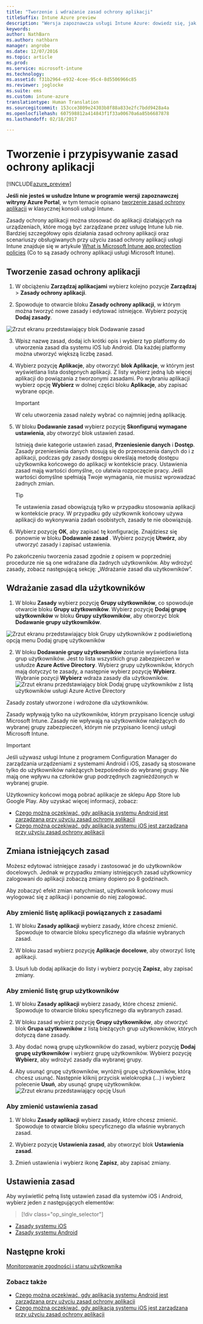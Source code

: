 ```yaml
---
title: "Tworzenie i wdrażanie zasad ochrony aplikacji"
titleSuffix: Intune Azure preview
description: "Wersja zapoznawcza usługi Intune Azure: dowiedz się, jak zasady ochrony aplikacji usługi Intune mogą chronić dane firmy używane przez aplikacje, którymi zarządzasz."
keywords: 
author: NathBarn
ms.author: nathbarn
manager: angrobe
ms.date: 12/07/2016
ms.topic: article
ms.prod: 
ms.service: microsoft-intune
ms.technology: 
ms.assetid: f31b2964-e932-4cee-95c4-8d5506966c85
ms.reviewer: joglocke
ms.suite: ems
ms.custom: intune-azure
translationtype: Human Translation
ms.sourcegitcommit: 153cce3809e24303b8f88a833e2fc7bdd9428a4a
ms.openlocfilehash: 607598812a414843f1f33a00670a6a85b6687878
ms.lasthandoff: 02/18/2017

---
```


# <a name="how-to-create-and-assign-app-protection-policies"></a>Tworzenie i przypisywanie zasad ochrony aplikacji

[!INCLUDE[azure_preview](../includes/azure_preview.md)]

**Jeśli nie jesteś w usłudze Intune w programie wersji zapoznawczej witryny Azure Portal**, w tym temacie opisano [tworzenie zasad ochrony aplikacji](https://docs.microsoft.com/en-us/intune/deploy-use/create-and-deploy-mobile-app-management-policies-with-microsoft-intune) w klasycznej konsoli usługi Intune.

Zasady ochrony aplikacji można stosować do aplikacji działających na urządzeniach, które mogą być zarządzane przez usługę Intune lub nie. Bardziej szczegółowy opis działania zasad ochrony aplikacji oraz scenariuszy obsługiwanych przy użyciu zasad ochrony aplikacji usługi Intune znajduje się w artykule [What is Microsoft Intune app protection policies](what-is-app-protection-policy.md) (Co to są zasady ochrony aplikacji usługi Microsoft Intune).

##  <a name="create-an-app-protection-policy"></a>Tworzenie zasad ochrony aplikacji
1.  W obciążeniu **Zarządzaj aplikacjami** wybierz kolejno pozycje **Zarządzaj** > **Zasady ochrony aplikacji**.

2.  Spowoduje to otwarcie bloku **Zasady ochrony aplikacji**, w którym można tworzyć nowe zasady i edytować istniejące. Wybierz pozycję **Dodaj zasady**.

  ![Zrzut ekranu przedstawiający blok Dodawanie zasad](../media/app-protection-add-policy.png)

3.  Wpisz nazwę zasad, dodaj ich krótki opis i wybierz typ platformy do utworzenia zasad dla systemu iOS lub Android. Dla każdej platformy można utworzyć większą liczbę zasad.

4.  Wybierz pozycję **Aplikacje**, aby otworzyć **blok Aplikacje**, w którym jest wyświetlana lista dostępnych aplikacji. Z listy wybierz jedną lub więcej aplikacji do powiązania z tworzonymi zasadami. Po wybraniu aplikacji wybierz opcję **Wybierz** w dolnej części bloku **Aplikacje**, aby zapisać wybrane opcje.

    > [!IMPORTANT]
    > W celu utworzenia zasad należy wybrać co najmniej jedną aplikację.

5.  W bloku **Dodawanie zasad** wybierz pozycję **Skonfiguruj wymagane ustawienia**, aby otworzyć blok ustawień zasad.

    Istnieją dwie kategorie ustawień zasad, **Przeniesienie danych** i **Dostęp**.  Zasady przeniesienia danych stosują się do przenoszenia danych do i z aplikacji, podczas gdy zasady dostępu określają metodę dostępu użytkownika końcowego do aplikacji w kontekście pracy.
    Ustawienia zasad mają wartości domyślne, co ułatwia rozpoczęcie pracy. Jeśli wartości domyślne spełniają Twoje wymagania, nie musisz wprowadzać żadnych zmian.

    > [!TIP]
    > Te ustawienia zasad obowiązują tylko w przypadku stosowania aplikacji w kontekście pracy.  W przypadku gdy użytkownik końcowy używa aplikacji do wykonywania zadań osobistych, zasady te nie obowiązują.



6.  Wybierz pozycję **OK**, aby zapisać tę konfigurację. Znajdziesz się ponownie w bloku **Dodawanie zasad** . Wybierz pozycję **Utwórz**, aby utworzyć zasady i zapisać ustawienia.


Po zakończeniu tworzenia zasad zgodnie z opisem w poprzedniej procedurze nie są one wdrażane dla żadnych użytkowników. Aby wdrożyć zasady, zobacz następującą sekcję: „Wdrażanie zasad dla użytkowników”.

## <a name="deploy-a-policy-to-users"></a>Wdrażanie zasad dla użytkowników

1.  W bloku **Zasady** wybierz pozycję **Grupy użytkowników**, co spowoduje otwarcie bloku **Grupy użytkowników**. Wybierz pozycję **Dodaj grupę użytkowników** w bloku **Grupy użytkowników**, aby otworzyć blok **Dodawanie grupy użytkowników**.

  ![Zrzut ekranu przedstawiający blok Grupy użytkowników z podświetloną opcją menu Dodaj grupę użytkowników](../media/app-protection-policy-add-users.png)

2.  W bloku **Dodawanie grupy użytkowników** zostanie wyświetlona lista grup użytkowników. Jest to lista wszystkich grup zabezpieczeń w usłudze **Azure Active Directory**. Wybierz grupy użytkowników, których mają dotyczyć te zasady, a następnie wybierz pozycję **Wybierz**. Wybranie pozycji **Wybierz** wdraża zasady dla użytkowników.
  ![Zrzut ekranu przedstawiający blok Dodaj grupę użytkowników z listą użytkowników usługi Azure Active Directory](../media/azure-ad-user-group-list.png)

Zasady zostały utworzone i wdrożone dla użytkowników.

Zasady wpływają tylko na użytkowników, którym przypisano licencje usługi Microsoft Intune. Zasady nie wpływają na użytkowników należących do wybranej grupy zabezpieczeń, którym nie przypisano licencji usługi Microsoft Intune.

>[!IMPORTANT]
> Jeśli używasz usługi Intune z programem Configuration Manager do zarządzania urządzeniami z systemami Android i iOS, zasady są stosowane tylko do użytkowników należących bezpośrednio do wybranej grupy. Nie mają one wpływu na członków grup podrzędnych zagnieżdżonych w wybranej grupie.

Użytkownicy końcowi mogą pobrać aplikacje ze sklepu App Store lub Google Play. Aby uzyskać więcej informacji, zobacz:
* [Czego można oczekiwać, gdy aplikacja systemu Android jest zarządzana przy użyciu zasad ochrony aplikacji](app-protection-enabled-android-apps.md)
* [Czego można oczekiwać, gdy aplikacja systemu iOS jest zarządzana przy użyciu zasad ochrony aplikacji](app-protection-enabled-ios-apps.md)

##  <a name="change-existing-policies"></a>Zmiana istniejących zasad
Możesz edytować istniejące zasady i zastosować je do użytkowników docelowych. Jednak w przypadku zmiany istniejących zasad użytkownicy zalogowani do aplikacji zobaczą zmiany dopiero po 8 godzinach.

Aby zobaczyć efekt zmian natychmiast, użytkownik końcowy musi wylogować się z aplikacji i ponownie do niej zalogować.

### <a name="to-change-the-list-of-apps-associated-with-the-policy"></a>Aby zmienić listę aplikacji powiązanych z zasadami

1.  W bloku **Zasady aplikacji** wybierz zasady, które chcesz zmienić. Spowoduje to otwarcie bloku specyficznego dla właśnie wybranych zasad.

2.  W bloku zasad wybierz pozycję **Aplikacje docelowe**, aby otworzyć listę aplikacji.

3.  Usuń lub dodaj aplikacje do listy i wybierz pozycję **Zapisz**, aby zapisać zmiany.

### <a name="to-change-the-list-of-user-groups"></a>Aby zmienić listę grup użytkowników

1.  W bloku **Zasady aplikacji** wybierz zasady, które chcesz zmienić. Spowoduje to otwarcie bloku specyficznego dla wybranych zasad.

2.  W bloku zasad wybierz pozycję **Grupy użytkowników**, aby otworzyć blok **Grupa użytkowników** z listą bieżących grup użytkowników, których dotyczą dane zasady.

3.  Aby dodać nową grupę użytkowników do zasad, wybierz pozycję **Dodaj grupę użytkowników** i wybierz grupę użytkowników. Wybierz pozycję **Wybierz**, aby wdrożyć zasady dla wybranej grupy.

4.  Aby usunąć grupę użytkowników, wyróżnij grupę użytkowników, którą chcesz usunąć. Następnie kliknij przycisk wielokropka (...) i wybierz polecenie **Usuń**, aby usunąć grupę użytkowników.
  ![Zrzut ekranu przedstawiający opcję Usuń ](../media/app-protection-policy-delete-user.png)

### <a name="to-change-policy-settings"></a>Aby zmienić ustawienia zasad

1.  W bloku **Zasady aplikacji** wybierz zasady, które chcesz zmienić. Spowoduje to otwarcie bloku specyficznego dla właśnie wybranych zasad.


2.  Wybierz pozycję **Ustawienia zasad**, aby otworzyć blok **Ustawienia zasad**.

3.  Zmień ustawienia i wybierz ikonę **Zapisz**, aby zapisać zmiany.

## <a name="policy-settings"></a>Ustawienia zasad
Aby wyświetlić pełną listę ustawień zasad dla systemów iOS i Android, wybierz jeden z następujących elementów:

> [!div class="op_single_selector"]
- [Zasady systemu iOS](ios-app-protection-policy-settings.md)
- [Zasady systemu Android](android-app-protection-policy-settings.md)

## <a name="next-steps"></a>Następne kroki
[Monitorowanie zgodności i stanu użytkownika](monitor-app-protection-policies-with-microsoft-intune.md)

### <a name="see-also"></a>Zobacz także
* [Czego można oczekiwać, gdy aplikacja systemu Android jest zarządzana przy użyciu zasad ochrony aplikacji](app-protection-enabled-android-apps.md)
* [Czego można oczekiwać, gdy aplikacja systemu iOS jest zarządzana przy użyciu zasad ochrony aplikacji](app-protection-enabled-ios-apps.md)

